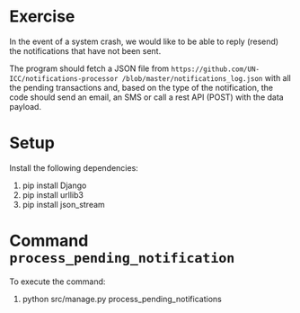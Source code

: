 
# Exercise
In the event of a system crash, we would like to be able to reply (resend) the notifications that have not been sent.

The program should fetch a JSON file from `https://github.com/UN-ICC/notifications-processor
/blob/master/notifications_log.json` with all the pending transactions and, based on the type of the notification, 
the code should send an email, an SMS or call a rest API (POST) with the data payload.

# Setup

Install the following dependencies:
1. pip install Django
2. pip install urllib3
3. pip install json_stream

# Command `process_pending_notification`

To execute the command: 
1. python src/manage.py process_pending_notifications
